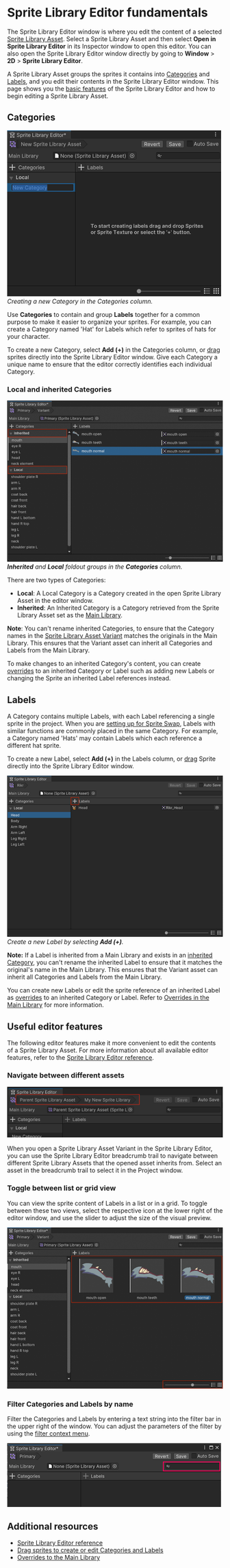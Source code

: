 # Sprite Library Editor fundamentals

The Sprite Library Editor window is where you edit the content of a selected [Sprite Library Asset](SL-Asset.md). Select a Sprite Library Asset and then select **Open in Sprite Library Editor** in its Inspector window to open this editor. You can also open the Sprite Library Editor window directly by going to  **Window** > **2D** > **Sprite Library Editor**.

A Sprite Library Asset groups the sprites it contains into [Categories](#categories) and [Labels](#labels), and you edit their contents in the Sprite Library Editor window. This page shows you the [basic features](#useful-editor-features) of the Sprite Library Editor and how to begin editing a Sprite Library Asset.

## Categories

![](images/2D-animation-SLAsset-add-category.png)<br/>_Creating a new Category in the Categories column._

Use **Categories** to contain and group **Labels** together for a common purpose to make it easier to organize your sprites. For example, you can create a Category named 'Hat' for Labels which refer to sprites of hats for your character. 

To create a new Category, select **Add (+)** in the Categories column, or [drag](SL-Drag.md) sprites directly into the Sprite Library Editor window. Give each Category a unique name to ensure that the editor correctly identifies each individual Category.

### Local and inherited Categories

![](images/2D-animation-SLAsset-category-local-inherited.png)<br/>_**Inherited** and **Local** foldout groups in the **Categories** column._

There are two types of Categories:

- **Local**: A Local Category is a Category created in the open Sprite Library Asset in the editor window.
- **Inherited**: An Inherited Category is a Category retrieved from the Sprite Library Asset set as the [Main Library](SL-Editor-UI.md#main-library).

**Note**: You can't rename inherited Categories, to ensure that the Category names in the [Sprite Library Asset Variant](SL-Asset.md#create-a-sprite-library-asset-variant) matches the originals in the Main Library. This ensures that the Variant asset can inherit all Categories and Labels from the Main Library.

To make changes to an inherited Category's content, you can create [overrides](SL-Main-Library.md#create-overrides) to an inherited Category or Label such as adding new Labels or changing the Sprite an inherited Label references instead.

## Labels

A Category contains multiple Labels, with each Label referencing a single sprite in the project. When you are [setting up for Sprite Swap](SpriteSwapSetup.md), Labels with similar functions are commonly placed in the same Category. For example, a Category named 'Hats' may contain Labels which each reference a different hat sprite.

To create a new Label, select **Add (+)** in the Labels column, or [drag](SL-Drag.md) Sprite directly into the Sprite Library Editor window.

![](images/2D-animation-SLAsset-add-label.png)_Create a new Label by selecting **Add (+)**._

**Note:** If a Label is inherited from a Main Library and exists in an [inherited Category](#local-and-inherited-categories), you can't rename the inherited Label to ensure that it matches the original's name in the Main Library. This ensures that the Variant asset can inherit all Categories and Labels from the Main Library.

You can create new Labels or edit the sprite reference of an inherited Label as [overrides](SL-Main-Library.md#create-overrides) to an inherited Category or Label. Refer to [Overrides in the Main Library](SL-Main-Library.md) for more information.

## Useful editor features

The following editor features make it more convenient to edit the contents of a Sprite Library Asset. For more information about all available editor features, refer to the [Sprite Library Editor reference](SL-Editor-UI.md).

### Navigate between different assets

![](images/2D-animation-SLAsset-breadcrumbs.png)

When you open a Sprite Library Asset Variant in the Sprite Library Editor, you can use the Sprite Library Editor breadcrumb trail to navigate between different Sprite Library Assets that the opened asset inherits from. Select an asset in the breadcrumb trail to select it in the Project window.

### Toggle between list or grid view

You can view the sprite content of Labels in a list or in a grid. To toggle between these two views, select the respective icon at the lower right of the editor window, and use the slider to adjust the size of the visual preview.

![](images/2D-animation-SLAsset-labels-view-type.png)

### Filter Categories and Labels by name

Filter the Categories and Labels by entering a text string into the filter bar in the upper right of the window. You can adjust the parameters of the filter by using the [filter context menu](SL-Editor-UI.md#filter-context-menu).

![](images/sl-editor-filter-box.png)

## Additional resources
- [Sprite Library Editor reference](SL-Editor-UI.md)
- [Drag sprites to create or edit Categories and Labels](SL-Drag.md)
- [Overrides to the Main Library](SL-Main-Library.md)